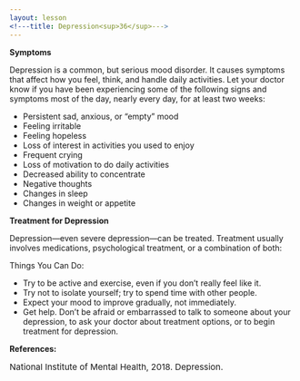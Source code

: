 ```yaml
---
layout: lesson
<!---title: Depression<sup>36</sup>--->
---
```


**Symptoms**

Depression is a common, but serious mood disorder. It causes symptoms that affect how you feel, think, and handle daily activities. Let your doctor know if you have been experiencing some of the following signs and symptoms most of the day, nearly every day, for at least two weeks:

* Persistent sad, anxious, or “empty” mood
* Feeling irritable
* Feeling hopeless
* Loss of interest in activities you used to enjoy
* Frequent crying
* Loss of motivation to do daily activities
* Decreased ability to concentrate
* Negative thoughts
* Changes in sleep 
* Changes in weight or appetite

**Treatment for Depression**

Depression—even severe depression—can be treated. Treatment usually involves medications, psychological treatment, or a combination of both:

Things You Can Do:

* Try to be active and exercise, even if you don’t really feel like it.
* Try not to isolate yourself; try to spend time with other people.
* Expect your mood to improve gradually, not immediately.
* Get help. Don’t be afraid or embarrassed to talk to someone about your depression, to ask your doctor about treatment options, or to begin treatment for depression.

**References:**

<span style="font-size:15px;">National Institute of Mental Health, 2018. Depression.</span>
